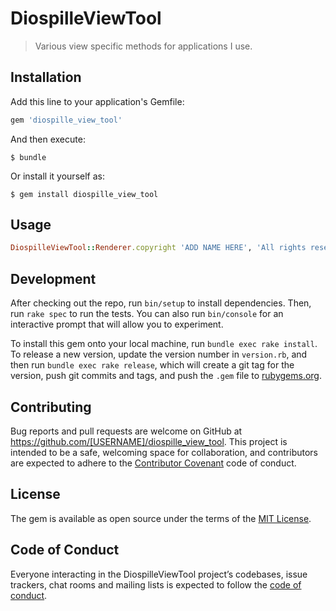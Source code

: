 # DiospilleViewTool

> Various view specific methods for applications I use.

## Installation

Add this line to your application's Gemfile:

```ruby
gem 'diospille_view_tool'
```

And then execute:

    $ bundle

Or install it yourself as:

    $ gem install diospille_view_tool

## Usage

```ruby
DiospilleViewTool::Renderer.copyright 'ADD NAME HERE', 'All rights reserved'
```

## Development

After checking out the repo, run `bin/setup` to install dependencies. Then, run `rake spec` to run the tests. You can also run `bin/console` for an interactive prompt that will allow you to experiment.

To install this gem onto your local machine, run `bundle exec rake install`. To release a new version, update the version number in `version.rb`, and then run `bundle exec rake release`, which will create a git tag for the version, push git commits and tags, and push the `.gem` file to [rubygems.org](https://rubygems.org).

## Contributing

Bug reports and pull requests are welcome on GitHub at https://github.com/[USERNAME]/diospille_view_tool. This project is intended to be a safe, welcoming space for collaboration, and contributors are expected to adhere to the [Contributor Covenant](http://contributor-covenant.org) code of conduct.

## License

The gem is available as open source under the terms of the [MIT License](https://opensource.org/licenses/MIT).

## Code of Conduct

Everyone interacting in the DiospilleViewTool project’s codebases, issue trackers, chat rooms and mailing lists is expected to follow the [code of conduct](https://github.com/[USERNAME]/diospille_view_tool/blob/master/CODE_OF_CONDUCT.md).
